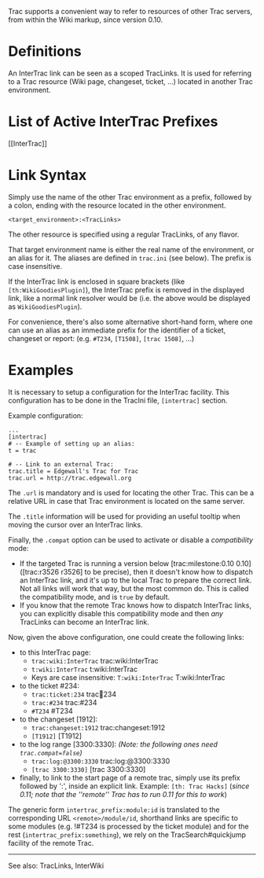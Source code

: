 Trac supports a convenient way to refer to resources of other Trac servers, from within the Wiki markup, since version 0.10.

# Definitions

An InterTrac link can be seen as a scoped TracLinks.
It is used for referring to a Trac resource 
(Wiki page, changeset, ticket, ...) located in another
Trac environment.

# List of Active InterTrac Prefixes

[[InterTrac]]

# Link Syntax

Simply use the name of the other Trac environment as a prefix, 
followed by a colon, ending with the resource located in the other environment.

	
	<target_environment>:<TracLinks>
	

The other resource is specified using a regular TracLinks, of any flavor.

That target environment name is either the real name of the 
environment, or an alias for it. 
The aliases are defined in `trac.ini` (see below).
The prefix is case insensitive.

If the InterTrac link is enclosed in square brackets (like `[th:WikiGoodiesPlugin]`), the InterTrac prefix is removed in the displayed link, like a normal link resolver would be (i.e. the above would be displayed as `WikiGoodiesPlugin`).

For convenience, there's also some alternative short-hand form, 
where one can use an alias as an immediate prefix 
for the identifier of a ticket, changeset or report:
(e.g. `#T234`, `[T1508]`, `[trac 1508]`, ...)

# Examples

It is necessary to setup a configuration for the InterTrac facility.
This configuration has to be done in the TracIni file, `[intertrac]` section.

Example configuration:
	
	...
	[intertrac]
	# -- Example of setting up an alias:
	t = trac
	
	# -- Link to an external Trac:
	trac.title = Edgewall's Trac for Trac
	trac.url = http://trac.edgewall.org
	

The `.url` is mandatory and is used for locating the other Trac.
This can be a relative URL in case that Trac environment is located 
on the same server.

The `.title` information will be used for providing an useful tooltip
when moving the cursor over an InterTrac links.

Finally, the `.compat` option can be used to activate or disable
a _compatibility_ mode:
* If the targeted Trac is running a version below [trac:milestone:0.10 0.10] 
   ([trac:r3526 r3526] to be precise), then it doesn't know how to dispatch an InterTrac 
   link, and it's up to the local Trac to prepare the correct link. 
   Not all links will work that way, but the most common do. 
   This is called the compatibility mode, and is `true` by default. 
* If you know that the remote Trac knows how to dispatch InterTrac links, 
   you can explicitly disable this compatibility mode and then _any_ 
   TracLinks can become an InterTrac link.

Now, given the above configuration, one could create the following links:
* to this InterTrac page:
   * `trac:wiki:InterTrac` trac:wiki:InterTrac
   * `t:wiki:InterTrac` t:wiki:InterTrac
   * Keys are case insensitive: `T:wiki:InterTrac` T:wiki:InterTrac
* to the ticket #234:
   * `trac:ticket:234` trac:ticket:234
   * `trac:#234` trac:#234 
   * `#T234` #T234
* to the changeset [1912]:
   * `trac:changeset:1912` trac:changeset:1912
   * `[T1912]` [T1912]
* to the log range [3300:3330]: *(Note: the following ones need `trac.compat=false`)*
   * `trac:log:@3300:3330` trac:log:@3300:3330  
   * `[trac 3300:3330]` [trac 3300:3330] 
* finally, to link to the start page of a remote trac, simply use its prefix followed by ':', inside an explicit link. Example: `[th: Trac Hacks]` (_since 0.11; note that the ''remote'' Trac has to run 0.11 for this to work_)

The generic form `intertrac_prefix:module:id` is translated
to the corresponding URL `<remote>/module/id`, shorthand links
are specific to some modules (e.g. !#T234 is processed by the
ticket module) and for the rest (`intertrac_prefix:something`),
we rely on the TracSearch#quickjump facility of the remote Trac.

----
See also: TracLinks, InterWiki
